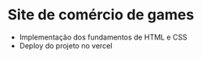 # Site de comércio de games
 - Implementação dos fundamentos de HTML e CSS
 - Deploy do projeto no vercel
